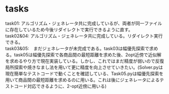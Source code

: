 # tasks
task01: アルゴリズム・ジェネレータ共に完成しているが、両者が同一ファイルに存在しているため今後リダイレクトで実行できるように直す。<br>
task02&04: アルゴリズム・ジェネレータ共に完成している。リダイレクト実行できる。<br>
task03&05:　まだジェネレータが未完成である。task03は幅優先探索で求める。task05は幅優先探索で各商品間の最短距離を求めた後、2opt近傍で近似解を求めるやり方で現在実装している。しかし、これではまだ精度が弱いので反復局所探索や焼きなまし法を用いて更に精度を向上させていきたい。(Solver.pyは現在簡単なテストコードで動くことを確認している、Task05.pyは幅優先探索を用いて商品間の最短距離を求めるのに用いる。これは後にジェネレータによるテストコード対応できるように、2-opt近傍に用いる)
